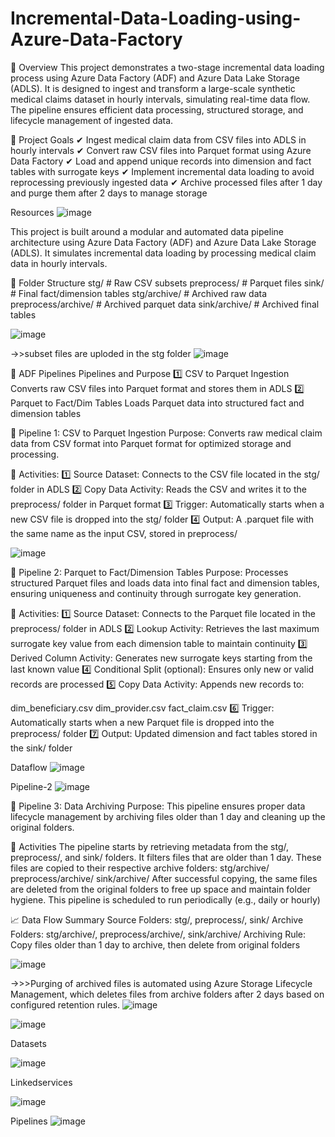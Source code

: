 # Incremental-Data-Loading-using-Azure-Data-Factory

📝 Overview
This project demonstrates a two-stage incremental data loading process using Azure Data Factory (ADF) and Azure Data Lake Storage (ADLS). 
It is designed to ingest and transform a large-scale synthetic medical claims dataset in hourly intervals, simulating real-time data flow. 
The pipeline ensures efficient data processing, structured storage, and lifecycle management of ingested data.

🎯 Project Goals
✔ Ingest medical claim data from CSV files into ADLS in hourly intervals
✔ Convert raw CSV files into Parquet format using Azure Data Factory
✔ Load and append unique records into dimension and fact tables with surrogate keys
✔ Implement incremental data loading to avoid reprocessing previously ingested data
✔ Archive processed files after 1 day and purge them after 2 days to manage storage

Resources
![image](https://github.com/user-attachments/assets/5208a15f-59f9-47e0-b824-c345bea7c85f)

This project is built around a modular and automated data pipeline architecture using Azure Data Factory (ADF) and Azure Data Lake Storage (ADLS). 
It simulates incremental data loading by processing medical claim data in hourly intervals.

📂 Folder Structure
stg/                  # Raw CSV subsets
preprocess/           # Parquet files
sink/                 # Final fact/dimension tables
stg/archive/          # Archived raw data
preprocess/archive/   # Archived parquet data
sink/archive/         # Archived final tables

![image](https://github.com/user-attachments/assets/1bb31990-1bed-41e0-b199-184150f2278b)

->>subset files are uploded in the stg folder
![image](https://github.com/user-attachments/assets/6bdea213-7e2f-42b0-81e8-52da932cd974)


📑 ADF Pipelines
Pipelines and Purpose
1️⃣ CSV to Parquet Ingestion	Converts raw CSV files into Parquet format and stores them in ADLS
2️⃣ Parquet to Fact/Dim Tables	Loads Parquet data into structured fact and dimension tables


🔄 Pipeline 1: CSV to Parquet Ingestion
Purpose: Converts raw medical claim data from CSV format into Parquet format for optimized storage and processing.

📌 Activities:
1️⃣ Source Dataset: Connects to the CSV file located in the stg/ folder in ADLS
2️⃣ Copy Data Activity: Reads the CSV and writes it to the preprocess/ folder in Parquet format
3️⃣ Trigger: Automatically starts when a new CSV file is dropped into the stg/ folder
4️⃣ Output: A .parquet file with the same name as the input CSV, stored in preprocess/

![image](https://github.com/user-attachments/assets/f54d3646-a513-4da9-915d-9b7a09a572cb)

🔄 Pipeline 2: Parquet to Fact/Dimension Tables
Purpose: Processes structured Parquet files and loads data into final fact and dimension tables, ensuring uniqueness and continuity through surrogate key generation.

📌 Activities:
1️⃣ Source Dataset: Connects to the Parquet file located in the preprocess/ folder in ADLS
2️⃣ Lookup Activity: Retrieves the last maximum surrogate key value from each dimension table to maintain continuity
3️⃣ Derived Column Activity: Generates new surrogate keys starting from the last known value
4️⃣ Conditional Split (optional): Ensures only new or valid records are processed
5️⃣ Copy Data Activity: Appends new records to:

dim_beneficiary.csv
dim_provider.csv
fact_claim.csv
6️⃣ Trigger: Automatically starts when a new Parquet file is dropped into the preprocess/ folder
7️⃣ Output: Updated dimension and fact tables stored in the sink/ folder

Dataflow 
![image](https://github.com/user-attachments/assets/d70c42be-01ef-4506-bb86-99162b0328d6)

Pipeline-2
![image](https://github.com/user-attachments/assets/734d7fdc-c91d-4f04-92a8-376c9a2a36c7)

🔄 Pipeline 3: Data Archiving 
Purpose: This pipeline ensures proper data lifecycle management by archiving files older than 1 day and cleaning up the original folders. 

📌 Activities
The pipeline starts by retrieving metadata from the stg/, preprocess/, and sink/ folders.
It filters files that are older than 1 day.
These files are copied to their respective archive folders:
stg/archive/
preprocess/archive/
sink/archive/
After successful copying, the same files are deleted from the original folders to free up space and maintain folder hygiene.
This pipeline is scheduled to run periodically (e.g., daily or hourly)

📈 Data Flow Summary
Source Folders: stg/, preprocess/, sink/
Archive Folders: stg/archive/, preprocess/archive/, sink/archive/
Archiving Rule: Copy files older than 1 day to archive, then delete from original folders

![image](https://github.com/user-attachments/assets/3976e0ad-3725-488e-b0e0-3b6d4e0cd2cc)

->>>Purging of archived files is automated using Azure Storage Lifecycle Management, which deletes files from archive folders after 2 days based on configured retention rules.
![image](https://github.com/user-attachments/assets/9018a217-0958-4e89-a5c7-8d5a36202227)

![image](https://github.com/user-attachments/assets/ea021042-5158-4519-b876-065236c6f19a)



Datasets

![image](https://github.com/user-attachments/assets/d187fed2-e056-424b-a70e-b83415df7e6c)

Linkedservices

![image](https://github.com/user-attachments/assets/36ea1f2d-07f3-43c5-acce-54ea576e2c86)



Pipelines
![image](https://github.com/user-attachments/assets/6c2e85fb-2a3b-4bb8-883a-735d330be539)




